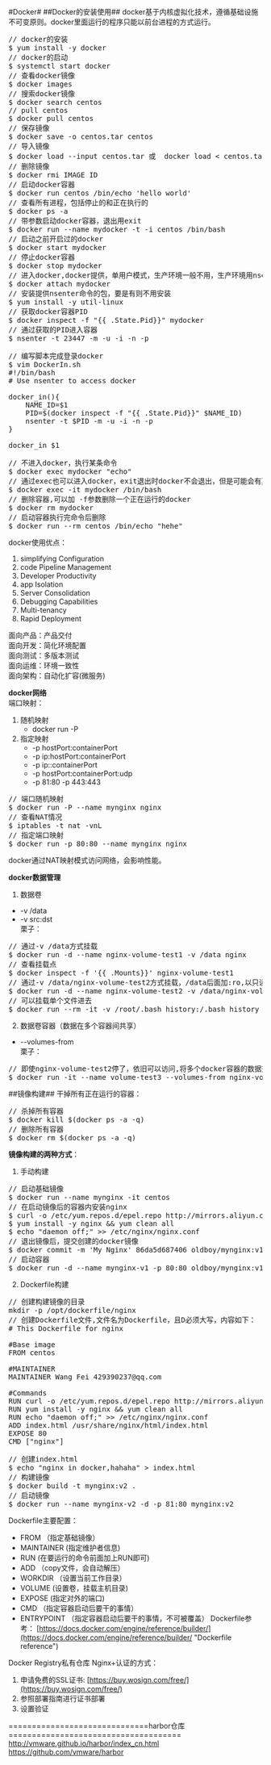 #Docker#
##Docker的安装使用##
docker基于内核虚拟化技术，遵循基础设施不可变原则。docker里面运行的程序只能以前台进程的方式运行。
<pre>
// docker的安装
$ yum install -y docker
// docker的启动
$ systemctl start docker
// 查看docker镜像
$ docker images
// 搜索docker镜像
$ docker search centos
// pull centos
$ docker pull centos
// 保存镜像
$ docker save -o centos.tar centos
// 导入镜像
$ docker load --input centos.tar 或  docker load < centos.tar
// 删除镜像
$ docker rmi IMAGE ID
// 启动docker容器
$ docker run centos /bin/echo 'hello world'
// 查看所有进程，包括停止的和正在执行的
$ docker ps -a
// 带参数启动docker容器，退出用exit
$ docker run --name mydocker -t -i centos /bin/bash
// 启动之前开启过的docker
$ docker start mydocker
// 停止docker容器
$ docker stop mydocker
// 进入docker,docker提供，单用户模式，生产环境一般不用，生产环境用nsenter。
$ docker attach mydocker
// 安装提供nsenter命令的包，要是有则不用安装
$ yum install -y util-linux
// 获取docker容器PID
$ docker inspect -f "{{ .State.Pid}}" mydocker
// 通过获取的PID进入容器
$ nsenter -t 23447 -m -u -i -n -p

// 编写脚本完成登录docker
$ vim DockerIn.sh
#!/bin/bash
# Use nsenter to access docker

docker_in(){
    NAME_ID=$1
    PID=$(docker inspect -f "{{ .State.Pid}}" $NAME_ID)
    nsenter -t $PID -m -u -i -n -p
}

docker_in $1

// 不进入docker，执行某条命令
$ docker exec mydocker "echo"
// 通过exec也可以进入docker，exit退出时docker不会退出，但是可能会有莫名的问题
$ docker exec -it mydocker /bin/bash
// 删除容器,可以加 -f参数删除一个正在运行的docker
$ docker rm mydocker
// 启动容器执行完命令后删除
$ docker run --rm centos /bin/echo "hehe"
</pre>

docker使用优点：<br/>
1. simplifying Configuration
2. code Pipeline Management
3. Developer Productivity
4. app Isolation
5. Server Consolidation
6. Debugging Capabilities
7. Multi-tenancy
8. Rapid Deployment

面向产品：产品交付<br/>
面向开发：简化环境配置<br/>
面向测试：多版本测试<br/>
面向运维：环境一致性<br/>
面向架构：自动化扩容(微服务)<br/>

**docker网络**<br/>
端口映射：<br/>
1. 随机映射<br/>
   - docker run -P<br/>
2. 指定映射<br/>
   - -p hostPort:containerPort<br/>
   - -p ip:hostPort:containerPort<br/>
   - -p ip::containerPort<br/>
   - -p hostPort:containerPort:udp<br/>
   - -p 81:80 -p 443:443<br/>
<pre>
// 端口随机映射
$ docker run -P --name mynginx nginx
// 查看NAT情况
$ iptables -t nat -vnL
// 指定端口映射
$ docker run -p 80:80 --name mynginx nginx
</pre>

docker通过NAT映射模式访问网络，会影响性能。<br/>

**docker数据管理**<br/>
1. 数据卷<br/>
  - -v /data<br/>
  - -v src:dst<br/>
栗子：<br/>
<pre>
// 通过-v /data方式挂载
$ docker run -d --name nginx-volume-test1 -v /data nginx
// 查看挂载点
$ docker inspect -f '{{ .Mounts}}' nginx-volume-test1
// 通过-v /data/nginx-volume-test2方式挂载，/data后面加:ro,以只读方式挂载
$ docker run -d --name nginx-volume-test2 -v /data/nginx-volume-test2:/data nginx
// 可以挂载单个文件进去
$ docker run --rm -it -v /root/.bash_history:/.bash_history nginx /bin/bash
</pre>
2. 数据卷容器（数据在多个容器间共享）<br/>
  - --volumes-from<br/>
栗子：<br/>
<pre>
// 即使nginx-volume-test2停了，依旧可以访问,将多个docker容器的数据交流联系起来了
$ docker run -it --name volume-test3 --volumes-from nginx-volume-test2 centos /bin/bash
</pre>
 

##镜像构建##
干掉所有正在运行的容器：<br/>
<pre>
// 杀掉所有容器
$ docker kill $(docker ps -a -q)
// 删除所有容器
$ docker rm $(docker ps -a -q)
</pre>

**镜像构建的两种方式**：<br/>
1. 手动构建<br/>
<pre>
// 启动基础镜像
$ docker run --name mynginx -it centos
// 在启动镜像后的容器内安装nginx
$ curl -o /etc/yum.repos.d/epel.repo http://mirrors.aliyun.com/repo/epel-7.repo
$ yum install -y nginx && yum clean all
$ echo "daemon off;" >> /etc/nginx/nginx.conf
// 退出镜像后，提交创建的docker镜像
$ docker commit -m 'My Nginx' 86da5d687406 oldboy/mynginx:v1
// 启动容器
$ docker run -d --name mynginx-v1 -p 80:80 oldboy/mynginx:v1 nginx
</pre>
2. Dockerfile构建<br/>
<pre>
// 创建构建镜像的目录
mkdir -p /opt/dockerfile/nginx
// 创建Dockerfile文件,文件名为Dockerfile，且D必须大写，内容如下：
# This Dockerfile for nginx

#Base image
FROM centos

#MAINTAINER
MAINTAINER Wang Fei 429390237@qq.com

#Commands
RUN curl -o /etc/yum.repos.d/epel.repo http://mirrors.aliyun.com/repo/epel-7.repo
RUN yum install -y nginx && yum clean all
RUN echo "daemon off;" >> /etc/nginx/nginx.conf
ADD index.html /usr/share/nginx/html/index.html
EXPOSE 80
CMD ["nginx"]

// 创建index.html
$ echo "nginx in docker,hahaha" > index.html
// 构建镜像
$ docker build -t mynginx:v2 .
// 启动镜像
$ docker run --name mynginx-v2 -d -p 81:80 mynginx:v2
</pre>

Dockerfile主要配置：<br/>
- FROM （指定基础镜像）<br/>
- MAINTAINER (指定维护者信息) <br/>
- RUN (在要运行的命令前面加上RUN即可) <br/>
- ADD （copy文件，会自动解压）<br/>
- WORKDIR （设置当前工作目录） <br/>
- VOLUME (设置卷，挂载主机目录) <br/>
- EXPOSE (指定对外的端口) <br/>
- CMD （指定容器启动后要干的事情） <br/>
- ENTRYPOINT （指定容器启动后要干的事情，不可被覆盖）
Dockerfile参考：
[https://docs.docker.com/engine/reference/builder/](https://docs.docker.com/engine/reference/builder/ "Dockerfile reference")

Docker Registry私有仓库 Nginx+认证的方式：</br>
1. 申请免费的SSL证书: [https://buy.wosign.com/free/](https://buy.wosign.com/free/)<br/>
2. 参照部署指南进行证书部署<br/>
3. 设置验证<br/>

==============================harbor仓库=====================================<br/>
http://vmware.github.io/harbor/index_cn.html<br/>
https://github.com/vmware/harbor<br/>